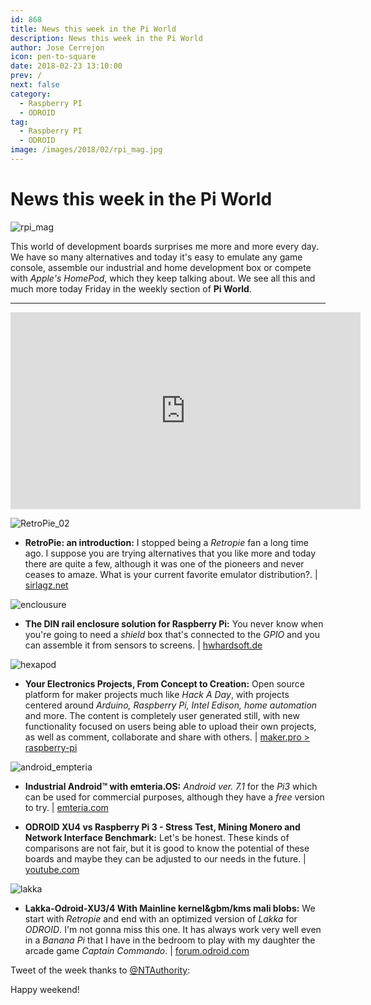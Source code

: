 ```yaml
---
id: 868
title: News this week in the Pi World
description: News this week in the Pi World
author: Jose Cerrejon
icon: pen-to-square
date: 2018-02-23 13:10:00
prev: /
next: false
category:
  - Raspberry PI
  - ODROID
tag:
  - Raspberry PI
  - ODROID
image: /images/2018/02/rpi_mag.jpg
---
```


# News this week in the Pi World

![rpi_mag](/images/2018/02/rpi_mag.jpg)

This world of development boards surprises me more and more every day. We have so many alternatives and today it's easy to emulate any game console, assemble our industrial and home development box or compete with *Apple's HomePod*, which they keep talking about. We see all this and much more today Friday in the weekly section of **Pi World**.

- - -
<iframe width="560" height="315" src="https://www.youtube.com/embed/yjEDAvP4rCc?rel=0" frameborder="0" allow="autoplay; encrypted-media" allowfullscreen></iframe>

![RetroPie_02](/images/RetroPie_02.jpg)

* **RetroPie: an introduction:** I stopped being a *Retropie* fan a long time ago. I suppose you are trying alternatives that you like more and today there are quite a few, although it was one of the pioneers and never ceases to amaze. What is your current favorite emulator distribution?. | [sirlagz.net](https://sirlagz.net/2018/02/19/retropie-an-introduction/)

![enclousure](/images/2018/02/enclousure.png)

* **The DIN rail enclosure solution for Raspberry Pi:** You never know when you're going to need a *shield* box that's connected to the *GPIO* and you can assemble it from sensors to screens.  | [hwhardsoft.de](https://www.hwhardsoft.de/english/projects/rasppibox-open/)

![hexapod](/images/2017/07/hexapod.png)

* **Your Electronics Projects, From Concept to Creation:** Open source platform for maker projects much like *Hack A Day*, with projects centered around *Arduino, Raspberry Pi, Intel Edison, home automation* and more. The content is completely user generated still, with new functionality focused on users being able to upload their own projects, as well as comment, collaborate and share with others. | [maker.pro > raspberry-pi](https://maker.pro/projects/raspberry-pi)

![android_empteria](/images/2018/02/android_empteria.png)

* **Industrial Android™ with emteria.OS:**  *Android ver. 7.1* for the *Pi3* which can be used for commercial purposes, although they have a *free* version to try. | [emteria.com](https://emteria.com/)

* **ODROID XU4 vs Raspberry Pi 3 - Stress Test, Mining Monero and Network Interface Benchmark:** Let's be honest. These kinds of comparisons are not fair, but it is good to know the potential of these boards and maybe they can be adjusted to our needs in the future. | [youtube.com](https://www.youtube.com/watch?v=L6bZW-2rHgg)

![lakka](/images/2014/11/lakka.png)

* **Lakka-Odroid-XU3/4 With Mainline kernel&gbm/kms mali blobs:** We start with *Retropie* and end with an optimized version of *Lakka* for *ODROID*. I'm not gonna miss this one. It has always work very well even in a *Banana Pi* that I have in the bedroom to play with my daughter the arcade game *Captain Commando*. | [forum.odroid.com](https://forum.odroid.com/viewtopic.php?f=98&t=30066#p214707)

Tweet of the week thanks to [@NTAuthority](https://twitter.com/NTAuthority):




Happy weekend!
